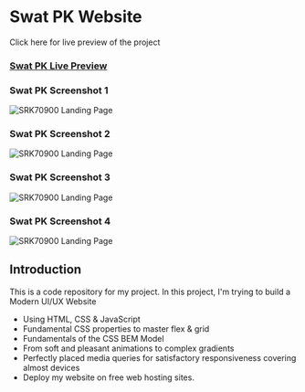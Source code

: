 # Swat PK Website

Click here for live preview of the project

### [Swat PK Live Preview](https://swatpk.netlify.app/)

### Swat PK Screenshot 1
![SRK70900 Landing Page](https://github.com/SRK70900/TravelToSwat/blob/master/Screenshot%20(11).png)

### Swat PK Screenshot 2
![SRK70900 Landing Page](https://github.com/SRK70900/TravelToSwat/blob/master/Screenshot%20(12).png)

### Swat PK Screenshot 3
![SRK70900 Landing Page](https://github.com/SRK70900/TravelToSwat/blob/master/Screenshot%20(13).png)

### Swat PK Screenshot 4
![SRK70900 Landing Page](https://github.com/SRK70900/TravelToSwat/blob/master/Screenshot%20(14).png)

## Introduction

This is a code repository for my project. In this project, I'm trying to build a Modern UI/UX Website

- Using HTML, CSS & JavaScript
- Fundamental CSS properties to master flex & grid
- Fundamentals of the CSS BEM Model
- From soft and pleasant animations to complex gradients
- Perfectly placed media queries for satisfactory responsiveness covering almost devices
- Deploy my website on free web hosting sites.

